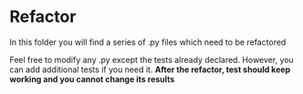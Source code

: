 # Refactor

In this folder you will find a series of .py files which need to be refactored

Feel free to modify any .py except the tests already declared. However, you can add additional tests if you need it. **After the refactor, test should keep working and you cannot change its results**
